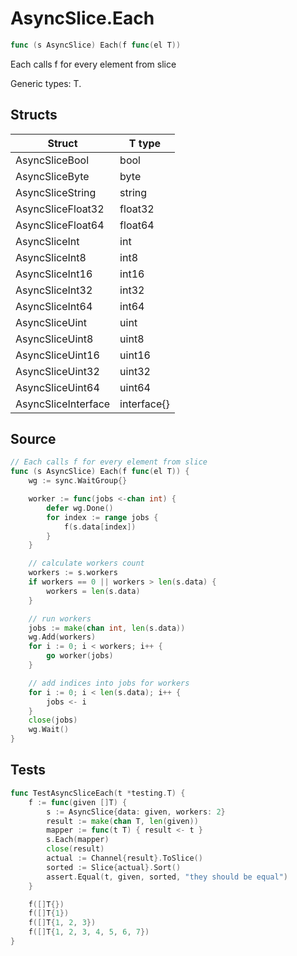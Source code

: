 # AsyncSlice.Each

```go
func (s AsyncSlice) Each(f func(el T))
```

Each calls f for every element from slice

Generic types: T.

## Structs

| Struct | T type |
| ------ | ------ |
| AsyncSliceBool | bool |
| AsyncSliceByte | byte |
| AsyncSliceString | string |
| AsyncSliceFloat32 | float32 |
| AsyncSliceFloat64 | float64 |
| AsyncSliceInt | int |
| AsyncSliceInt8 | int8 |
| AsyncSliceInt16 | int16 |
| AsyncSliceInt32 | int32 |
| AsyncSliceInt64 | int64 |
| AsyncSliceUint | uint |
| AsyncSliceUint8 | uint8 |
| AsyncSliceUint16 | uint16 |
| AsyncSliceUint32 | uint32 |
| AsyncSliceUint64 | uint64 |
| AsyncSliceInterface | interface{} |

## Source

```go
// Each calls f for every element from slice
func (s AsyncSlice) Each(f func(el T)) {
	wg := sync.WaitGroup{}

	worker := func(jobs <-chan int) {
		defer wg.Done()
		for index := range jobs {
			f(s.data[index])
		}
	}

	// calculate workers count
	workers := s.workers
	if workers == 0 || workers > len(s.data) {
		workers = len(s.data)
	}

	// run workers
	jobs := make(chan int, len(s.data))
	wg.Add(workers)
	for i := 0; i < workers; i++ {
		go worker(jobs)
	}

	// add indices into jobs for workers
	for i := 0; i < len(s.data); i++ {
		jobs <- i
	}
	close(jobs)
	wg.Wait()
}
```

## Tests

```go
func TestAsyncSliceEach(t *testing.T) {
	f := func(given []T) {
		s := AsyncSlice{data: given, workers: 2}
		result := make(chan T, len(given))
		mapper := func(t T) { result <- t }
		s.Each(mapper)
		close(result)
		actual := Channel{result}.ToSlice()
		sorted := Slice{actual}.Sort()
		assert.Equal(t, given, sorted, "they should be equal")
	}

	f([]T{})
	f([]T{1})
	f([]T{1, 2, 3})
	f([]T{1, 2, 3, 4, 5, 6, 7})
}
```